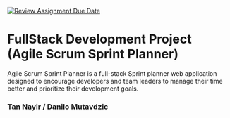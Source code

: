 [![Review Assignment Due Date](https://classroom.github.com/assets/deadline-readme-button-22041afd0340ce965d47ae6ef1cefeee28c7c493a6346c4f15d667ab976d596c.svg)](https://classroom.github.com/a/twPj_hbU)
# FullStack Development Project (Agile Scrum Sprint Planner)

Agile Scrum Sprint Planner is a full-stack Sprint planner web application designed to encourage developers and team leaders to manage their time better and prioritize their development goals.

### Tan Nayir / Danilo Mutavdzic
